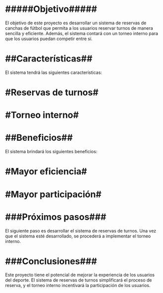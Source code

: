 # #####Objetivo#####

El objetivo de este proyecto es desarrollar un sistema de reservas de canchas de fútbol que permita a los usuarios reservar turnos de manera sencilla y eficiente. Además, el sistema contará con un torneo interno para que los usuarios puedan competir entre sí.

# ##Características##

El sistema tendrá las siguientes características:

# #Reservas de turnos#

# #Torneo interno#

# ##Beneficios##

El sistema brindará los siguientes beneficios:

# #Mayor eficiencia#

# #Mayor participación#

# ###Próximos pasos###

El siguiente paso es desarrollar el sistema de reservas de turnos. Una vez que el sistema esté desarrollado, se procederá a implementar el torneo interno.

# ###Conclusiones###

Este proyecto tiene el potencial de mejorar la experiencia de los usuarios del deporte. El sistema de reservas de turnos simplificará el proceso de reserva, y el torneo interno incentivará la participación de los usuarios.